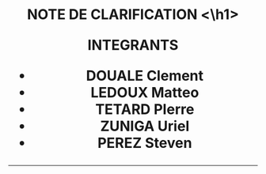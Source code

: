 <h1 align="center"> NOTE DE CLARIFICATION <\h1>

**INTEGRANTS**

* DOUALE Clement
* LEDOUX Matteo
* TETARD PIerre
* ZUNIGA Uriel
* PEREZ Steven

<hr>






